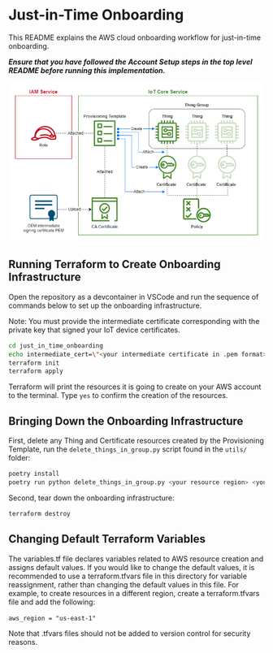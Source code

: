 # Just-in-Time Onboarding

This README explains the AWS cloud onboarding workflow for just-in-time
onboarding.

***Ensure that you have followed the Account Setup steps in the top level
README before running this implementation.***

![Alt text for image](Architecture.drawio.png)

## Running Terraform to Create Onboarding Infrastructure

Open the repository as a devcontainer in VSCode and run the sequence of
commands below to set up the onboarding infrastructure.

Note: You must provide the intermediate certificate corresponding with the
private key that signed your IoT device certificates.

```bash
cd just_in_time_onboarding
echo intermediate_cert=\"<your intermediate certificate in .pem format>\" > terraform.tfvars
terraform init
terraform apply
```

Terraform will print the resources it is going to create on your AWS account
to the terminal. Type `yes` to confirm the creation of the resources.

## Bringing Down the Onboarding Infrastructure

First, delete any Thing and Certificate resources created by the Provisioning
Template, run the ```delete_things_in_group.py``` script found in the ```utils/```
folder:

```bash
poetry install
poetry run python delete_things_in_group.py <your resource region> <your thing group name>
```

Second, tear down the onboarding infrastructure:

```bash
terraform destroy
```

## Changing Default Terraform Variables

The variables.tf file declares variables related to AWS resource creation and
assigns default values. If you would like to change the default values, it is
recommended to use a terraform.tfvars file in this directory for variable
reassignment, rather than changing the default values in this file. For
example, to create resources in a different region, create a terraform.tfvars
file and add the following:

```aws_region = "us-east-1"```

Note that .tfvars files should not be added to version control for security
reasons.
